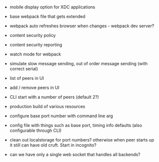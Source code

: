 - mobile display option for XDC applications

- base webpack file that gets extended

- webpack auto refreshes browser when changes - webpack dev server?

- content security policy

- content security reporting

- watch mode for webpack

- simulate slow message sending, out of order message sending (with correct
  serial)

- list of peers in UI

- add / remove peers in UI

- CLI start with a number of peers (default 2?)

- production build of various resources

- configure base port number with command line arg

- config file with things such as base port, timing info defaults (also
  configurable through CLI)

- clean out localstorage for port numbers? otherwise when peer starts up
  it still can have old cruft. Start in incognito?

- can we have only a single web socket that handles all backends?
